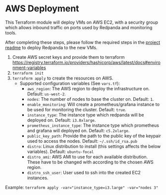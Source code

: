 # AWS Deployment

This Terraform module will deploy VMs on AWS EC2, with a security group which allows inbound traffic on ports used by Redpanda and monitoring tools.

After completing these steps, please follow the required steps in the [project readme](../README.md) to deploy Redpanda to the new VMs.

1. Create AWS secret keys and provide them to terraform https://registry.terraform.io/providers/hashicorp/aws/latest/docs#environment-variables
2. `terraform init`
3. `terraform apply` to create the resources on AWS.
    * Supported configuration variables (See `vars.tf`):
        * `aws_region`: The AWS region to deploy the infrastructure on. Default: `us-west-2`.
        * `nodes`: The number of nodes to base the cluster on. Default: `1`.
        * `enable_monitoring`: Will create a prometheus/grafana instance to be used for monitoring the cluster. Default: `true`.
        * `instance_type`: The instance type which redpanda will be deployed on. Default: `i3.8xlarge`.
        * `prometheus_instance_type`: The instance type which prometheus and grafana will deployed on. Default: `c5.2xlarge`.
        * `public_key_path`: Provide the path to the public key of the keypair used to access the nodes. Default: `~/.ssh/id_rsa.pub`
        * `distro`: Linux distribution to install (this settings affects the below variables). Default: `ubuntu-focal`
        * `distro_ami`: AWS AMI to use for each available distribution.
        These have to be changed with according to the chosen AWS region.
        * `distro_ssh_user`: User used to ssh into the created EC2 instances.

  Example: `terraform apply -var="instance_type=i3.large" -var="nodes 3"`
